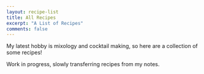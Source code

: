 ```yaml
---
layout: recipe-list
title: All Recipes
excerpt: "A List of Recipes"
comments: false
---
```


My latest hobby is mixology and cocktail making, so here are a collection of some recipes!

Work in progress, slowly transferring recipes from my notes.
